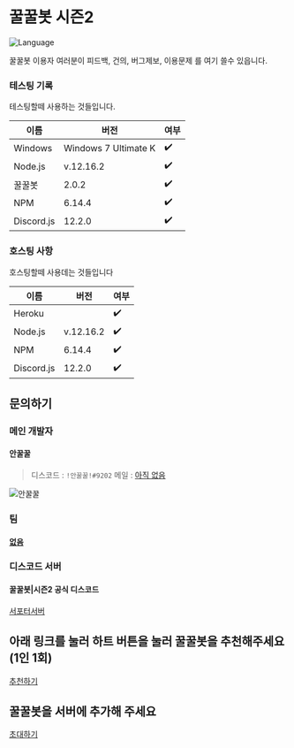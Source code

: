 # 꿀꿀봇 시즌2

![Language](https://img.shields.io/badge/language-Javascript,%20Node.js-brightgreen)

꿀꿀봇 이용자 여러분이 피드백, 건의, 버그제보, 이용문제 를 여기 쓸수 있읍니다.

### 테스팅 기록

테스팅할떼 사용하는 것들입니다.

| 이름       | 버전                          | 여부           |
| ---------- | ---------------------------- | ----------------|
| Windows    | Windows 7  Ultimate K        | ✔️               |
| Node.js    | v.12.16.2                    | ✔️               |
| 꿀꿀봇      | 2.0.2                        | ✔️              |
| NPM        | 6.14.4                       | ✔️               |
| Discord.js | 12.2.0                       | ✔️               |

### 호스팅 사항

호스팅할떼 사용데는 것들입니다

| 이름       | 버전                          | 여부           |
| ---------- | ---------------------------- | ----------------|
| Heroku     |                              | ✔️               |
| Node.js    | v.12.16.2                    | ✔️               |
| NPM        | 6.14.4                       | ✔️               |
| Discord.js | 12.2.0                       | ✔️               |

## 문의하기

### 메인 개발자

#### 안꿀꿀

> 디스코드 : `!안꿀꿀!#9202`
> 메일 : [아직 없음](mailto:없다니까!)

![안꿀꿀](https://cdn.discordapp.com/attachments/722813730588590230/728892923277738034/icon.png?size=256)

### 팀

#### [없음](없음)

### 디스코드 서버

#### 꿀꿀봇|시즌2 공식 디스코드

[서포터서버](https://invite.gg/godbot)

## 아래 링크를 눌러 하트 버튼을 눌러 꿀꿀봇을 추천해주세요(1인 1회)

[추천하기](https://koreanbots.dev/bots/702857016539873372)

## 꿀꿀봇을 서버에 추가해 주세요

[초대하기](https://discordapp.com/oauth2/authorize?client_id=702857016539873372&scope=bot&permissions=8)
